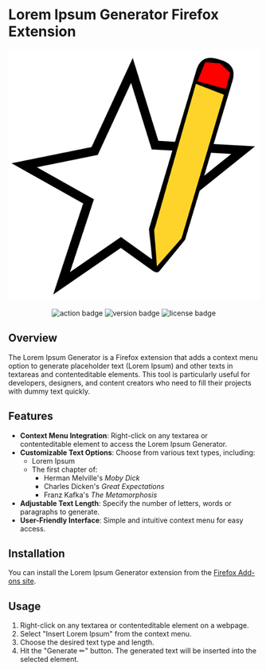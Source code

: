 # Lorem Ipsum Generator Firefox Extension

<p align="center">
  <img src="https://github.com/jbellue/loremIpsum-webext/blob/main/icons/icon.svg?raw=true" alt="Logo"/>
</p>
<p align="center">
    <img src="https://github.com/jbellue/loremIpsum-webext/actions/workflows/lint-and-build.yml/badge.svg?branch=main" alt="action badge" />
    <img src="https://img.shields.io/badge/version-v0.1.0-blue" alt="version badge" />
    <img src="https://img.shields.io/github/license/jbellue/loremipsum-webext" alt="license badge" />
</p>

## Overview

The Lorem Ipsum Generator is a Firefox extension that adds a context menu option to generate placeholder text (Lorem Ipsum) and other texts in textareas and contenteditable elements. This tool is particularly useful for developers, designers, and content creators who need to fill their projects with dummy text quickly.

## Features

- **Context Menu Integration**: Right-click on any textarea or contenteditable element to access the Lorem Ipsum Generator.
- **Customizable Text Options**: Choose from various text types, including:
  - Lorem Ipsum
  - The first chapter of:
    - Herman Melville's *Moby Dick*
    - Charles Dicken's *Great Expectations*
    - Franz Kafka's *The Metamorphosis*
- **Adjustable Text Length**: Specify the number of letters, words or paragraphs to generate.
- **User-Friendly Interface**: Simple and intuitive context menu for easy access.

## Installation

You can install the Lorem Ipsum Generator extension from the [Firefox Add-ons site](https://addons.mozilla.org/en-US/firefox/addon/loremipsum1/).

## Usage

1. Right-click on any textarea or contenteditable element on a webpage.
2. Select "Insert Lorem Ipsum" from the context menu.
3. Choose the desired text type and length.
4. Hit the "Generate ✏" button. The generated text will be inserted into the selected element.
